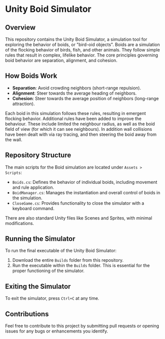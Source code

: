 # Unity Boid Simulator

## Overview
This repository contains the Unity Boid Simulator, a simulation tool for exploring the behavior of boids, or "bird-oid objects". Boids are a simulation of the flocking behavior of birds, fish, and other animals. They follow simple rules that result in complex, lifelike behavior. The core principles governing boid behavior are separation, alignment, and cohesion.

## How Boids Work
- **Separation**: Avoid crowding neighbors (short-range repulsion).
- **Alignment**: Steer towards the average heading of neighbors.
- **Cohesion**: Steer towards the average position of neighbors (long-range attraction).

Each boid in this simulation follows these rules, resulting in emergent flocking behavior. Additional rules have been added to improve the behaviour. These include limited the neighbour radius, as well as the boid field of view (for which it can see neighbours). In addition wall collisions have been dealt with via ray tracing, and then steering the boid away from the wall.

## Repository Structure
The main scripts for the Boid simulation are located under `Assets > Scripts`:
- `Boids.cs`: Defines the behavior of individual boids, including movement and rule application.
- `BoidManager.cs`: Manages the instantiation and overall control of boids in the simulation.
- `CloseGame.cs`: Provides functionality to close the simulator with a keyboard command.

There are also standard Unity files like Scenes and Sprites, with minimal modifications.

## Running the Simulator
To run the final executable of the Unity Boid Simulator:
1. Download the entire `Builds` folder from this repository.
2. Run the executable within the `Builds` folder. This is essential for the proper functioning of the simulator.

## Exiting the Simulator
To exit the simulator, press `Ctrl+C` at any time.

## Contributions
Feel free to contribute to this project by submitting pull requests or opening issues for any bugs or enhancements you identify.
